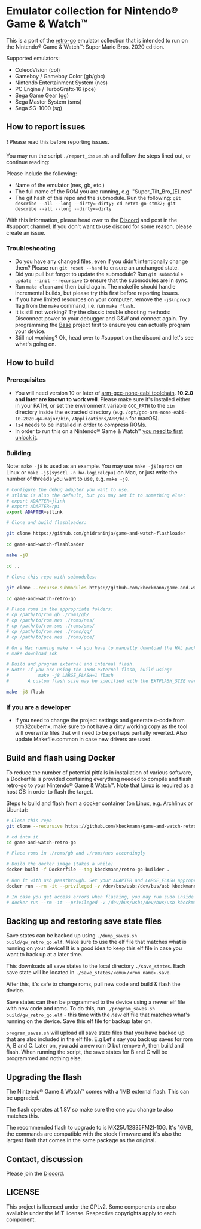 # Emulator collection for Nintendo® Game & Watch™

This is a port of the [retro-go](https://github.com/ducalex/retro-go) emulator collection that is intended to run on the Nintendo® Game & Watch™: Super Mario Bros. 2020 edition.

Supported emulators:

- ColecoVision (col)
- Gameboy / Gameboy Color (gb/gbc)
- Nintendo Entertainment System (nes)
- PC Engine / TurboGrafx-16 (pce)
- Sega Game Gear (gg)
- Sega Master System (sms)
- Sega SG-1000 (sg)

## How to report issues

:exclamation: Please read this before reporting issues.

You may run the script `./report_issue.sh` and follow the steps lined out, or continue reading:

Please include the following:

- Name of the emulator (nes, gb, etc.)
- The full name of the ROM you are running, e.g. "Super_Tilt_Bro_(E).nes"
- The git hash of this repo and the submodule. Run the following: `git describe --all --long --dirty=-dirty; cd retro-go-stm32; git describe --all --long --dirty=-dirty`

With this information, please head over to the [Discord](https://discord.gg/vVcwrrHTNJ) and post in the #support channel. If you don't want to use discord for some reason, please create an issue.

### Troubleshooting

- Do you have any changed files, even if you didn't intentionally change them? Please run `git reset --hard` to ensure an unchanged state.
- Did you pull but forgot to update the submodule? Run `git submodule update --init --recursive` to ensure that the submodules are in sync.
- Run `make clean` and then build again. The makefile should handle incremental builds, but please try this first before reporting issues.
- If you have limited resources on your computer, remove the `-j$(nproc)` flag from the `make` command, i.e. run `make flash`.
- It is still not working? Try the classic trouble shooting methods: Disconnect power to your debugger and G&W and connect again. Try programming the [Base](https://github.com/ghidraninja/game-and-watch-base) project first to ensure you can actually program your device.
- Still not working? Ok, head over to #support on the discord and let's see what's going on.

## How to build

### Prerequisites

- You will need version 10 or later of [arm-gcc-none-eabi toolchain](https://developer.arm.com/tools-and-software/open-source-software/developer-tools/gnu-toolchain/gnu-rm/downloads). **10.2.0 and later are known to work well**. Please make sure it's installed either in your PATH, or set the environment variable `GCC_PATH` to the `bin` directory inside the extracted directory (e.g. `/opt/gcc-arm-none-eabi-10-2020-q4-major/bin`, `/Applications/ARM/bin` for macOS).
- `lz4` needs to be installed in order to compress ROMs.
- In order to run this on a Nintendo® Game & Watch™ [you need to first unlock it](https://github.com/ghidraninja/game-and-watch-backup/).

### Building

Note: `make -j8` is used as an example. You may use `make -j$(nproc)` on Linux or `make -j$(sysctl -n hw.logicalcpu)` on Mac, or just write the number of threads you want to use, e.g. `make -j8`.

```bash
# Configure the debug adapter you want to use.
# stlink is also the default, but you may set it to something else:
# export ADAPTER=jlink
# export ADAPTER=rpi
export ADAPTER=stlink

# Clone and build flashloader:

git clone https://github.com/ghidraninja/game-and-watch-flashloader

cd game-and-watch-flashloader

make -j8

cd ..

# Clone this repo with submodules:

git clone --recurse-submodules https://github.com/kbeckmann/game-and-watch-retro-go

cd game-and-watch-retro-go

# Place roms in the appropriate folders:
# cp /path/to/rom.gb ./roms/gb/
# cp /path/to/rom.nes ./roms/nes/
# cp /path/to/rom.sms ./roms/sms/
# cp /path/to/rom.nes ./roms/gg/
# cp /path/to/pce.nes ./roms/pce/

# On a Mac running make < v4 you have to manually download the HAL package by running:
# make download_sdk

# Build and program external and internal flash.
# Note: If you are using the 16MB external flash, build using:
#           make -j8 LARGE_FLASH=1 flash
#       A custom flash size may be specified with the EXTFLASH_SIZE variable.

make -j8 flash
```

### If you are a developer

- If you need to change the project settings and generate c-code from stm32cubemx, make sure to not have a dirty working copy as the tool will overwrite files that will need to be perhaps partially reverted. Also update Makefile.common in case new drivers are used.

## Build and flash using Docker

To reduce the number of potential pitfalls in installation of various software, a Dockerfile is provided containing everything needed to compile and flash retro-go to your Nintendo® Game & Watch™. Note that Linux is required as a host OS in order to flash the target.

Steps to build and flash from a docker container (on Linux, e.g. Archlinux or Ubuntu):

```bash
# Clone this repo
git clone --recursive https://github.com/kbeckmann/game-and-watch-retro-go

# cd into it
cd game-and-watch-retro-go

# Place roms in ./roms/gb and ./roms/nes accordingly

# Build the docker image (takes a while)
docker build -f Dockerfile --tag kbeckmann/retro-go-builder .

# Run it with usb passthrough. Set your ADAPTER and LARGE_FLASH appropriately.
docker run --rm -it --privileged -v /dev/bus/usb:/dev/bus/usb kbeckmann/retro-go-builder make ADAPTER=stlink LARGE_FLASH=0 -j$(nproc) flash

# In case you get access errors when flashing, you may run sudo inside the docker container. The proper way is to fix the udev rules, but at least this is a way forward in case you are stuck.
# docker run --rm -it --privileged -v /dev/bus/usb:/dev/bus/usb kbeckmann/retro-go-builder sudo -E make ADAPTER=stlink LARGE_FLASH=0 -j$(nproc) flash

```

## Backing up and restoring save state files

Save states can be backed up using `./dump_saves.sh build/gw_retro_go.elf`. Make sure to use the elf file that matches what is running on your device! It is a good idea to keep this elf file in case you want to back up at a later time.

This downloads all save states to the local directory `./save_states`. Each save state will be located in `./save_states/<emu>/<rom name>.save`.

After this, it's safe to change roms, pull new code and build & flash the device.

Save states can then be programmed to the device using a newer elf file with new code and roms. To do this, run `./program_saves.sh build/gw_retro_go.elf` - this time with the _new_ elf file that matches what's running on the device. Save this elf file for backup later on.

`program_saves.sh` will upload all save state files that you have backed up that are also included in the elf file. E.g Let's say you back up saves for rom A, B and C. Later on, you add a new rom D but remove A, then build and flash. When running the script, the save states for B and C will be programmed and nothing else.

## Upgrading the flash

The Nintendo® Game & Watch™ comes with a 1MB external flash. This can be upgraded.

The flash operates at 1.8V so make sure the one you change to also matches this.

The recommended flash to upgrade to is MX25U12835FM2I-10G. It's 16MB, the commands are compatible with the stock firmware and it's also the largest flash that comes in the same package as the original.

## Contact, discussion

Please join the [Discord](https://discord.gg/vVcwrrHTNJ).

## LICENSE

This project is licensed under the GPLv2. Some components are also available under the MIT license. Respective copyrights apply to each component.
